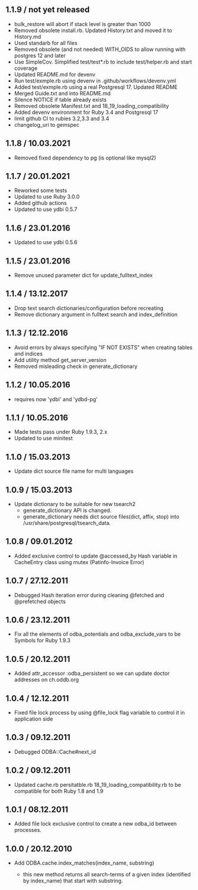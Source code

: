 ## 1.1.9 / not yet released

* bulk_restore will abort if stack level is greater than 1000
* Removed obsolete install.rb. Updated History.txt and moved it to History.md
* Used standarb for all files
* Removed obsolete (and not needed) WITH_OIDS to allow running with postgres 12 and later
* Use SimpleCov. Simplified test/test*.rb to include test/helper.rb and start coverage
* Updated README.md for devenv
* Run test/exmple.rb using devenv in .github/workflows/devenv.yml
* Added test/exmple.rb using a real Postgresql 17. Updated README
* Merged Guide.txt and into README.md
* Silence NOTICE if table already exists
* Removed obsolete Manifest.txt and 18_19_loading_compatibility
* Added devenv environment for Ruby 3.4 and Postgresql 17
* limit github CI to rubies 3.2,3.3 and 3.4
* changelog_uri to gemspec

## 1.1.8 / 10.03.2021

* Removed fixed dependency to pg (is optional like mysql2)

## 1.1.7 / 20.01.2021

* Reworked some tests
* Updated to use Ruby 3.0.0
* Added github actions
* Updated to use ydbi 0.5.7

## 1.1.6 / 23.01.2016

* Updated to use ydbi 0.5.6

## 1.1.5 / 23.01.2016

* Remove unused parameter dict for update_fulltext_index

## 1.1.4 / 13.12.2017

* Drop text search dictionaries/configuration before recreating
* Remove dictionary argument in fulltext search and index_definition

## 1.1.3 / 12.12.2016

* Avoid errors by always specifying "IF NOT EXISTS" when creating tables and indices
* Add utility method get_server_version
* Removed misleading check in generate_dictionary

## 1.1.2 / 10.05.2016

* requires now 'ydbi' and 'ydbd-pg'

## 1.1.1 / 10.05.2016

* Made tests pass under Ruby 1.9.3, 2.x
* Updated to use minitest

## 1.1.0 / 15.03.2013

* Update dict source file name for multi languages

## 1.0.9 / 15.03.2013

* Update dictionary to be suitable for new tsearch2
  - generate_dictionary API is changed.
  - generate_dictionary needs dict source files(dict, affix, stop)
    into /usr/share/postgresql/tsearch_data.

## 1.0.8 / 09.01.2012

* Added exclusive control to update @accessed_by Hash variable in CacheEntry class using mutex (Patinfo-Invoice Error)

## 1.0.7 / 27.12.2011

* Debugged Hash iteration error during cleaning @fetched and @prefetched objects

## 1.0.6 / 23.12.2011

* Fix all the elements of odba_potentials and odba_exclude_vars to be Symbols for Ruby 1.9.3

## 1.0.5 / 20.12.2011

* Added attr_accessor :odba_persistent so we can update doctor addresses on ch.oddb.org

## 1.0.4 / 12.12.2011

* Fixed file lock process by using @file_lock flag variable to control it in application side

## 1.0.3 / 09.12.2011

* Debugged ODBA::Cache#next_id

## 1.0.2 / 09.12.2011

* Updated cache.rb persitatble.rb 18_19_loading_compatibility.rb to be compatible for both Ruby 1.8 and 1.9

## 1.0.1 / 08.12.2011

* Added file lock exclusive control to create a new odba_id between processes.

## 1.0.0 / 20.12.2010

* Add ODBA.cache.index_matches(index_name, substring)

  * this new method returns all search-terms of a given index (identified by index_name) that start with substring.
